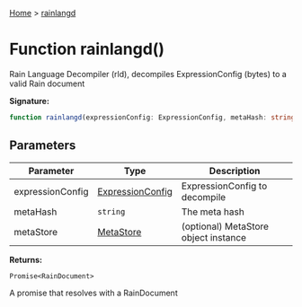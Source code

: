 [Home](../index.md) &gt; [rainlangd](./rainlangd_1.md)

# Function rainlangd()

Rain Language Decompiler (rld), decompiles ExpressionConfig (bytes) to a valid Rain document

<b>Signature:</b>

```typescript
function rainlangd(expressionConfig: ExpressionConfig, metaHash: string, metaStore?: MetaStore): Promise<RainDocument>;
```

## Parameters

|  Parameter | Type | Description |
|  --- | --- | --- |
|  expressionConfig | [ExpressionConfig](../types/expressionconfig.md) | ExpressionConfig to decompile |
|  metaHash | `string` | The meta hash |
|  metaStore | [MetaStore](../classes/metastore.md) | (optional) MetaStore object instance |

<b>Returns:</b>

`Promise<RainDocument>`

A promise that resolves with a RainDocument

